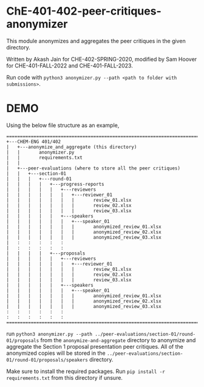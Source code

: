 # ChE-401-402-peer-critiques-anonymizer

This module anonymizes and aggregates the peer critiques in the given directory.

Written by Akash Jain for CHE-402-SPRING-2020,
modified by Sam Hoover for CHE-401-FALL-2022 and CHE-401-FALL-2023.

Run code with `python3 anonymizer.py --path <path to folder with submissions>`.

# DEMO

Using the below file structure as an example,

```
=======================================================================
+---CHEM-ENG 401/402
|   +---anonymize_and_aggregate (this directory)
|   |       anonymizer.py
|   |       requirements.txt
|   |
|   +---peer-evaluations (where to store all the peer critiques)
|   |   +---section-01
|   |   |   +---round-01
|   |   |   |   +---progress-reports
|   |   |   |   |   +---reviewers
|   |   |   |   |   |   +---reviewer_01
|   |   |   |   |   |   |       review_01.xlsx
|   |   |   |   |   |   |       review_02.xlsx
|   |   |   |   |   |   |       review_03.xlsx
|   |   |   |   |   +---speakers
|   |   |   |   |   |   +---speaker_01
|   |   |   |   |   |   |       anonymized_review_01.xlsx
|   |   |   |   |   |   |       anonymized_review_02.xlsx
|   |   |   |   |   |   |       anonymized_review_03.xlsx
|   :   :   :   :   :
|   :   :   :   :   :
|   |   |   |   +---proposals
|   |   |   |   |   +---reviewers
|   |   |   |   |   |   +---reviewer_01
|   |   |   |   |   |   |       review_01.xlsx
|   |   |   |   |   |   |       review_02.xlsx
|   |   |   |   |   |   |       review_03.xlsx
|   |   |   |   |   +---speakers
|   |   |   |   |   |   +---speaker_01
|   |   |   |   |   |   |       anonymized_review_01.xlsx
|   |   |   |   |   |   |       anonymized_review_02.xlsx
|   |   |   |   |   |   |       anonymized_review_03.xlsx
:   :   :   :   :   :
:   :   :   :   :   :
=======================================================================
```

run `python3 anonymizer.py --path ../peer-evaluations/section-01/round-01/proposals`
from the `anonymize-and-aggregate` directory to anonymize and aggregate the Section 1
proposal presentation peer critiques. All of the anonymized copies will be stored in the
`../peer-evaluations/section-01/round-01/proposals/speakers` directory.

Make sure to install the required packages. Run `pip install -r requirements.txt` from this directory if unsure.
